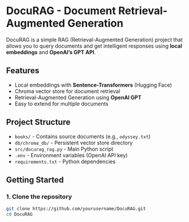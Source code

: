# DocuRAG - Document Retrieval-Augmented Generation

DocuRAG is a simple RAG (Retrieval-Augmented Generation) project that allows you to query documents and get intelligent responses using **local embeddings** and **OpenAI’s GPT API**.  

## Features
- Local embeddings with **Sentence-Transformers** (Hugging Face)  
- Chroma vector store for document retrieval  
- Retrieval-Augmented Generation using **OpenAI GPT**  
- Easy to extend for multiple documents  

## Project Structure
- `books/` - Contains source documents (e.g., `odyssey.txt`)  
- `db/chroma_db/` - Persistent vector store directory  
- `src/docurag_rag.py` - Main Python script  
- `.env` - Environment variables (OpenAI API key)  
- `requirements.txt` - Python dependencies  

## Getting Started

### 1. Clone the repository
```bash
git clone https://github.com/yourusername/DocuRAG.git
cd DocuRAG
